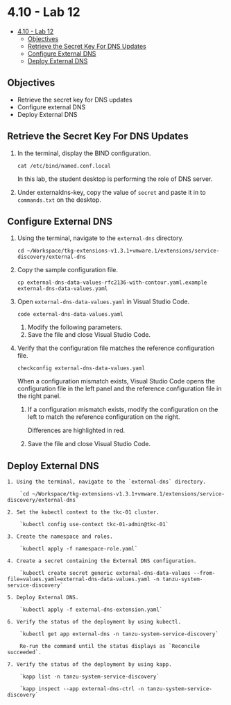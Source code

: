 # 4.10 - Lab 12

- [4.10 - Lab 12](#410---lab-12)
  - [Objectives](#objectives)
  - [Retrieve the Secret Key For DNS Updates](#retrieve-the-secret-key-for-dns-updates)
  - [Configure External DNS](#configure-external-dns)
  - [Deploy External DNS](#deploy-external-dns)

## Objectives

- Retrieve the secret key for DNS updates
- Configure external DNS
- Deploy External DNS

## Retrieve the Secret Key For DNS Updates

1. In the terminal, display the BIND configuration.

    `cat /etc/bind/named.conf.local`

    In this lab, the student desktop is performing the role of DNS server.

2. Under externaldns-key, copy the value of `secret` and paste it in to `commands.txt` on the desktop.

## Configure External DNS

1. Using the terminal, navigate to the `external-dns` directory.

    `cd ~/Workspace/tkg-extensions-v1.3.1+vmware.1/extensions/service-discovery/external-dns`

2. Copy the sample configuration file.

    `cp external-dns-data-values-rfc2136-with-contour.yaml.example external-dns-data-values.yaml`

3. Open `external-dns-data-values.yaml` in Visual Studio Code.

    `code external-dns-data-values.yaml`

    1. Modify the following parameters.
    2. Save the file and close Visual Studio Code.
4. Verify that the configuration file matches the reference configuration file.

    `checkconfig external-dns-data-values.yaml`

    When a configuration mismatch exists, Visual Studio Code opens the configuration file in the left panel and the reference configuration file in the right panel.

    1. If a configuration mismatch exists, modify the configuration on the left to match the reference configuration on the right.

        Differences are highlighted in red.

    2. Save the file and close Visual Studio Code.

## Deploy External DNS

    1. Using the terminal, navigate to the `external-dns` directory.

        `cd ~/Workspace/tkg-extensions-v1.3.1+vmware.1/extensions/service-discovery/external-dns`

    2. Set the kubectl context to the tkc-01 cluster.

        `kubectl config use-context tkc-01-admin@tkc-01`

    3. Create the namespace and roles.

        `kubectl apply -f namespace-role.yaml`

    4. Create a secret containing the External DNS configuration.

        `kubectl create secret generic external-dns-data-values --from-file=values.yaml=external-dns-data-values.yaml -n tanzu-system-service-discovery`

    5. Deploy External DNS.

        `kubectl apply -f external-dns-extension.yaml`

    6. Verify the status of the deployment by using kubectl.

        `kubectl get app external-dns -n tanzu-system-service-discovery`

        Re-run the command until the status displays as `Reconcile succeeded`.

    7. Verify the status of the deployment by using kapp.

        `kapp list -n tanzu-system-service-discovery`

        `kapp inspect --app external-dns-ctrl -n tanzu-system-service-discovery`
